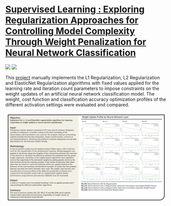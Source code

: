 # [Supervised Learning : Exploring Regularization Approaches for Controlling Model Complexity Through Weight Penalization for Neural Network Classification](https://johnpaulinepineda.github.io/Portfolio_Project_50/)

[![](https://img.shields.io/badge/Python-black?logo=Python)](#) [![](https://img.shields.io/badge/Jupyter-black?logo=Jupyter)](#)

This [project](https://johnpaulinepineda.github.io/Portfolio_Project_50/) manually implements the L1 Regularization, L2 Regularization and ElasticNet Regularization algorithms with fixed values applied for the learning rate and iteration count parameters to impose constraints on the weight updates of an artificial neural network classification model. The weight, cost function and classification accuracy optimization profiles of the different activation settings were evaluated and compared.

<img src="images/Project50_Summary.png?raw=true"/>
